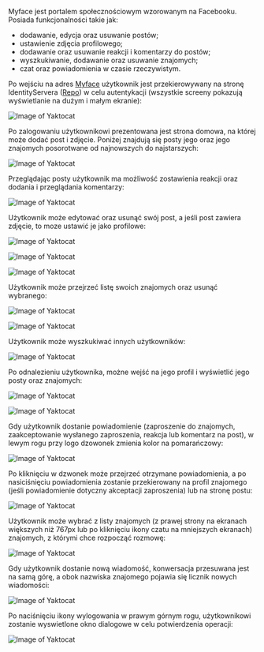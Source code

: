 Myface jest portalem społecznościowym wzorowanym na Facebooku. Posiada funkcjonalności takie jak:
- dodawanie, edycja oraz usuwanie postów;
- ustawienie zdjęcia profilowego;
- dodawanie oraz usuwanie reakcji i komentarzy do postów;
- wyszkukiwanie, dodawanie oraz usuwanie znajomych;
- czat oraz powiadomienia w czasie rzeczywistym.

Po wejściu na adres [Myface](https://myface.azurewebsites.net/) użytkownik jest przekierowywany na stronę IdentityServera ([Repo](https://github.com/JacDev/MyFaceApi)) w celu autentykacji (wszystkie screeny pokazują wyświetlanie na dużym i małym ekranie):
<br>
  
![Image of Yaktocat](https://github.com/JacDev/MyFaceClient/blob/master/Readme/Images/RedirectPage.png)

Po zalogowaniu użytkownikowi prezentowana jest strona domowa, na której może dodać post i zdjęcie. Poniżej znajdują się posty jego oraz jego znajomych posorotwane od najnowszych do najstarszych:
<br>

![Image of Yaktocat](https://github.com/JacDev/MyFaceClient/blob/master/Readme/Images/HomePage.png)

Przeglądając posty użytkownik ma możliwość zostawienia reakcji oraz dodania i przeglądania komentarzy:
<br>

![Image of Yaktocat](https://github.com/JacDev/MyFaceClient/blob/master/Readme/Images/PostOptions.png)


Użytkownik może edytować oraz usunąć swój post, a jeśli post zawiera zdjęcie, to moze ustawić je jako profilowe:
<br> 

![Image of Yaktocat](https://github.com/JacDev/MyFaceClient/blob/master/Readme/Images/SelectOption.png)

![Image of Yaktocat](https://github.com/JacDev/MyFaceClient/blob/master/Readme/Images/EditPost.png)

![Image of Yaktocat](https://github.com/JacDev/MyFaceClient/blob/master/Readme/Images/RemovePost.png)

Użytkownik może przejrzeć listę swoich znajomych oraz usunąć wybranego:
<br>

![Image of Yaktocat](https://github.com/JacDev/MyFaceClient/blob/master/Readme/Images/FriendsPage.png)

![Image of Yaktocat](https://github.com/JacDev/MyFaceClient/blob/master/Readme/Images/RemoveFriend.png)

Użytkownik może wyszkukiwać innych użytkowników:
<br>

![Image of Yaktocat](https://github.com/JacDev/MyFaceClient/blob/master/Readme/Images/FindUser.png)

Po odnalezieniu użytkownika, możne wejść na jego profil i wyświetlić jego posty oraz znajomych:
<br>

![Image of Yaktocat](https://github.com/JacDev/MyFaceClient/blob/master/Readme/Images/ProfilePage.png)


![Image of Yaktocat](https://github.com/JacDev/MyFaceClient/blob/master/Readme/Images/ProfileFriends.png)

Gdy użytkownik dostanie powiadomienie (zaproszenie do znajomych, zaakceptowanie wysłanego zaproszenia, reakcja lub komentarz na post), w lewym rogu przy logo dzowonek zmienia kolor na pomarańczowy:
<br>

![Image of Yaktocat](https://github.com/JacDev/MyFaceClient/blob/master/Readme/Images/NewNotification.png)

Po kliknięciu w dzwonek może przejrzeć otrzymane powiadomienia, a po nasiciśnięciu powiadomienia zostanie przekierowany na profil znajomego (jeśli powiadomienie dotyczny akceptacji zaproszenia) lub na stronę postu:
<br>

![Image of Yaktocat](https://github.com/JacDev/MyFaceClient/blob/master/Readme/Images/Notifications.png)

Użytkownik może wybrać z listy znajomych (z prawej strony na ekranach większych niż 767px lub po kliknięciu ikony czatu na mniejszych ekranach) znajomych, z którymi chce rozpocząć rozmowę:
<br>

![Image of Yaktocat](https://github.com/JacDev/MyFaceClient/blob/master/Readme/Images/Chat.png)

Gdy użytkownik dostanie nową wiadomość, konwersacja przesuwana jest na samą górę, a obok nazwiska znajomego pojawia się licznik nowych wiadomości:
<br>

![Image of Yaktocat](https://github.com/JacDev/MyFaceClient/blob/master/Readme/Images/NewMessage.png)

Po naciśnięciu ikony wylogowania w prawym górnym rogu, użytkownikowi zostanie wyswietlone okno dialogowe w celu potwierdzenia operacji:

![Image of Yaktocat](https://github.com/JacDev/MyFaceClient/blob/master/Readme/Images/LogoutConfirm.png)
